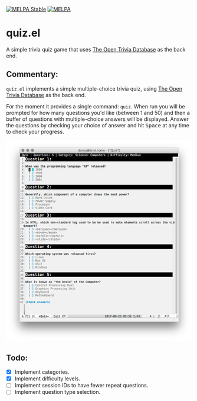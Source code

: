 [![MELPA Stable](https://stable.melpa.org/packages/quiz-badge.svg)](https://stable.melpa.org/#/quiz)
[![MELPA](https://melpa.org/packages/quiz-badge.svg)](https://melpa.org/#/quiz)

# quiz.el

A simple trivia quiz game that uses [The Open Trivia
Database](https://opentdb.com/) as the back end.

## Commentary:

`quiz.el` implements a simple multiple-choice trivia quiz, using [The Open
Trivia Database](https://opentdb.com/) as the back end.

For the moment it provides a single command: `quiz`. When run you will be
prompted for how many questions you'd like (between 1 and 50) and then a
buffer of questions with multiple-choice answers will be displayed. Answer
the questions by checking your choice of answer and hit <kbd>Space</kbd> at
any time to check your progress.

![M-x quiz RET](quiz.png)

## Todo:

- [X] Implement categories.
- [X] Implement difficulty levels.
- [ ] Implement session IDs to have fewer repeat questions.
- [ ] Implement question type selection.
